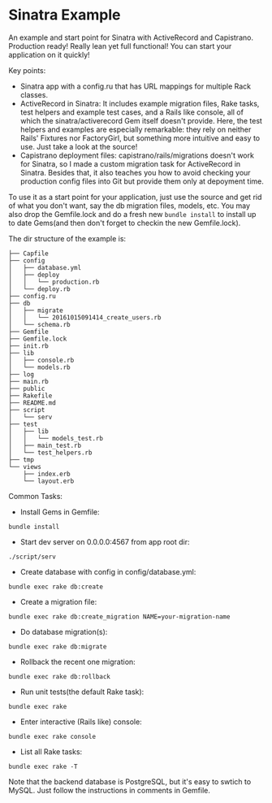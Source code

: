 # Sinatra Example
An example and start point for Sinatra with ActiveRecord and Capistrano. Production ready! Really lean yet full functional! You can start your application on it quickly!

Key points:

* Sinatra app with a config.ru that has URL mappings for multiple Rack classes.
* ActiveRecord in Sinatra: It includes example migration files, Rake tasks, test helpers and example test cases, and a Rails like console, all of which the sinatra/activerecord Gem itself doesn't provide. Here, the test helpers and examples are especially remarkable: they rely on neither Rails' Fixtures nor FactoryGirl, but something more intuitive and easy to use. Just take a look at the source!
* Capistrano deployment files: capistrano/rails/migrations doesn't work for Sinatra, so I made a custom migration task for ActiveRecord in Sinatra. Besides that, it also teaches you how to avoid checking your production config files into Git but provide them only at depoyment time.

To use it as a start point for your application, just use the source and get rid of what you don't want, say the db migration files, models, etc. You may also drop the Gemfile.lock and do a fresh new `bundle install` to install up to date Gems(and then don't forget to checkin the new Gemfile.lock).

The dir structure of the example is:

```
├── Capfile
├── config
│   ├── database.yml
│   ├── deploy
│   │   └── production.rb
│   └── deploy.rb
├── config.ru
├── db
│   ├── migrate
│   │   └── 20161015091414_create_users.rb
│   └── schema.rb
├── Gemfile
├── Gemfile.lock
├── init.rb
├── lib
│   ├── console.rb
│   └── models.rb
├── log
├── main.rb
├── public
├── Rakefile
├── README.md
├── script
│   └── serv
├── test
│   ├── lib
│   │   └── models_test.rb
│   ├── main_test.rb
│   └── test_helpers.rb
├── tmp
└── views
    ├── index.erb
    └── layout.erb
```

Common Tasks:

* Install Gems in Gemfile:
```
bundle install
```
* Start dev server on 0.0.0.0:4567 from app root dir:
```
./script/serv
```
* Create database with config in config/database.yml:
```
bundle exec rake db:create
```
* Create a migration file:
```
bundle exec rake db:create_migration NAME=your-migration-name
```
* Do database migration(s):
```
bundle exec rake db:migrate
```
* Rollback the recent one migration:
```
bundle exec rake db:rollback
```
* Run unit tests(the default Rake task):
```
bundle exec rake
```
* Enter interactive (Rails like) console:
```
bundle exec rake console
```
* List all Rake tasks:
```
bundle exec rake -T
```


Note that the backend database is PostgreSQL, but it's easy to swtich to MySQL. Just follow the instructions in comments in Gemfile.

